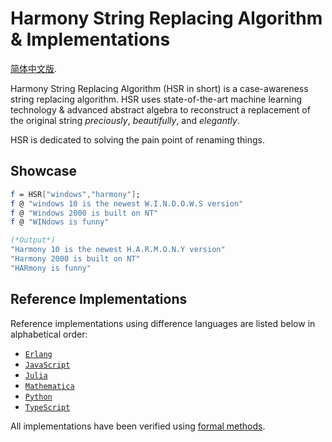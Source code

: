 # Harmony String Replacing Algorithm & Implementations

[简体中文版](README.zh.md).

Harmony String Replacing Algorithm (HSR in short) is a case-awareness string replacing algorithm.
HSR uses state-of-the-art machine learning technology & advanced abstract algebra to reconstruct
a replacement of the original string *preciously*, *beautifully*, and *elegantly*.

HSR is dedicated to solving the pain point of renaming things.

## Showcase

```Mathematica
f = HSR["windows","harmony"];
f @ "windows 10 is the newest W.I.N.D.O.W.S version"
f @ "Windows 2000 is built on NT"
f @ "WINdows is funny"

(*Output*)
"Harmony 10 is the newest H.A.R.M.O.N.Y version"
"Harmony 2000 is built on NT"
"HARmony is funny"
```

## Reference Implementations

Reference implementations using difference languages are listed below in alphabetical order:

* [`Erlang`](hsr.erl)
* [`JavaScript`](hsr.js)
* [`Julia`](hsr.jl)
* [`Mathematica`](hsr.m)
* [`Python`](hsr.py)
* [`TypeScript`](hsr.ts)

All implementations have been verified using [formal methods](formal.v).